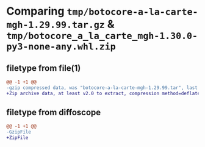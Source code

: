 # Comparing `tmp/botocore-a-la-carte-mgh-1.29.99.tar.gz` & `tmp/botocore_a_la_carte_mgh-1.30.0-py3-none-any.whl.zip`

## filetype from file(1)

```diff
@@ -1 +1 @@
-gzip compressed data, was "botocore-a-la-carte-mgh-1.29.99.tar", last modified: Sat Mar 25 01:22:48 2023, max compression
+Zip archive data, at least v2.0 to extract, compression method=deflate
```

## filetype from diffoscope

```diff
@@ -1 +1 @@
-GzipFile
+ZipFile
```

